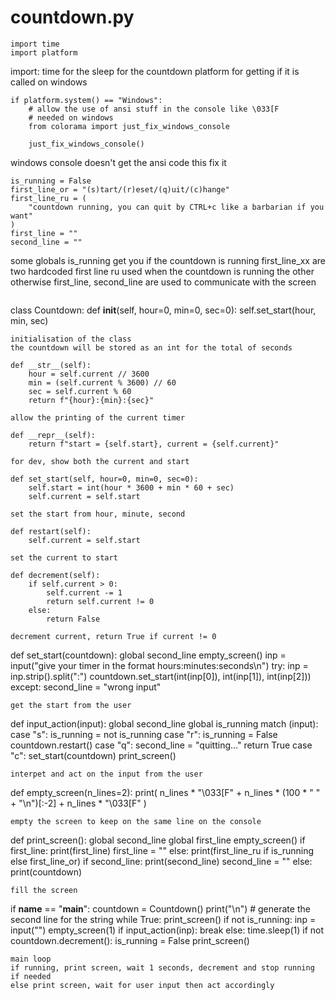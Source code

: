 # countdown.py
```
import time
import platform
```
import:
time for the sleep for the countdown
platform for getting if it is called on windows
```
if platform.system() == "Windows":
    # allow the use of ansi stuff in the console like \033[F
    # needed on windows
    from colorama import just_fix_windows_console

    just_fix_windows_console()
```
windows console doesn't get the ansi code this fix it
```
is_running = False
first_line_or = "(s)tart/(r)eset/(q)uit/(c)hange"
first_line_ru = (
    "countdown running, you can quit by CTRL+c like a barbarian if you want"
)
first_line = ""
second_line = ""
```
some globals
is_running get you if the countdown is running
first_line_xx are two hardcoded first line ru used when the countdown is running the other otherwise
first_line, second_line are used to communicate with the screen 
```
```
class Countdown:
    def __init__(self, hour=0, min=0, sec=0):
        self.set_start(hour, min, sec)
```
initialisation of the class
the countdown will be stored as an int for the total of seconds
```
    def __str__(self):
        hour = self.current // 3600
        min = (self.current % 3600) // 60
        sec = self.current % 60
        return f"{hour}:{min}:{sec}"
```
allow the printing of the current timer
```
    def __repr__(self):
        return f"start = {self.start}, current = {self.current}"
```
for dev, show both the current and start
```
    def set_start(self, hour=0, min=0, sec=0):
        self.start = int(hour * 3600 + min * 60 + sec)
        self.current = self.start
```
set the start from hour, minute, second
```
    def restart(self):
        self.current = self.start
```
set the current to start
```
    def decrement(self):
        if self.current > 0:
            self.current -= 1
            return self.current != 0
        else:
            return False
```
decrement current, return True if current != 0
```
def set_start(countdown):
    global second_line
    empty_screen()
    inp = input("give your timer in the format hours:minutes:seconds\n")
    try:
        inp = inp.strip().split(":")
        countdown.set_start(int(inp[0]), int(inp[1]), int(inp[2]))
    except:
        second_line = "wrong input"
```
get the start from the user
```
def input_action(input):
    global second_line
    global is_running
    match (input):
        case "s":
            is_running = not is_running
        case "r":
            is_running = False
            countdown.restart()
        case "q":
            second_line = "quitting..."
            return True
        case "c":
            set_start(countdown)
    print_screen()
```
interpet and act on the input from the user
```
def empty_screen(n_lines=2):
    print(
        n_lines * "\033[F"
        + n_lines * (100 * " " + "\n")[:-2]
        + n_lines * "\033[F"
    )
```
empty the screen to keep on the same line on the console
```
def print_screen():
    global second_line
    global first_line
    empty_screen()
    if first_line:
        print(first_line)
        first_line = ""
    else:
        print(first_line_ru if is_running else first_line_or)
    if second_line:
        print(second_line)
        second_line = ""
    else:
        print(countdown)
```
fill the screen
```
if __name__ == "__main__":
    countdown = Countdown()
    print("\n")  # generate the second line for the string
    while True:
        print_screen()
        if not is_running:
            inp = input("")
            empty_screen(1)
            if input_action(inp):
                break
        else:
            time.sleep(1)
            if not countdown.decrement():
                is_running = False
    print_screen()
```
main loop
if running, print screen, wait 1 seconds, decrement and stop running if needed
else print screen, wait for user input then act accordingly
